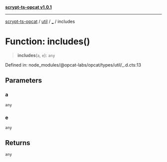 [**scrypt-ts-opcat v1.0.1**](../../../../README.md)

***

[scrypt-ts-opcat](../../../../README.md) / [util](../../README.md) / [\_](../README.md) / includes

# Function: includes()

> **includes**(`a`, `e`): `any`

Defined in: node\_modules/@opcat-labs/opcat/types/util/\_.d.cts:13

## Parameters

### a

`any`

### e

`any`

## Returns

`any`
